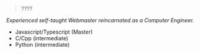 > ????

*Experienced self-taught Webmaster reincarnated as a Computer Engineer.*

- Javascript/Typescript (Master)
 - C/Cpp (intermediate)
 - Python (intermediate)
